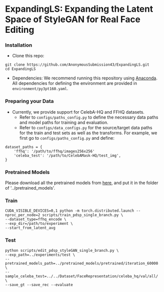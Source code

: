 # ExpandingLS: Expanding the Latent Space of StyleGAN for Real Face Editing

### Installation
- Clone this repo:
``` 
git clone https://github.com/AnonymousSubmission43/ExpandingLS.git
cd ExpandingLS
```
- Dependencies:
We recommend running this repository using [Anaconda](https://docs.anaconda.com/anaconda/install/).
All dependencies for defining the environment are provided in `environment/py3pt160.yaml`.


### Preparing your Data
- Currently, we provide support for CelebA-HQ and FFHQ datasets.
    - Refer to `configs/paths_config.py` to define the necessary data paths and model paths for training and evaluation.
    - Refer to `configs/data_configs.py` for the source/target data paths for the train and test sets
      as well as the transforms.
For example, we first go to `configs/paths_config.py` and define:
``` 
dataset_paths = {
    'ffhq': '/path/to/ffhq/images256x256'
    'celeba_test': '/path/to/CelebAMask-HQ/test_img',
}
```


### Pretrained Models
Please download all the pretrained models from [here](https://drive.google.com/drive/folders/1_P_jnP3ZyTlVR2RX1NjvA2Gy2sRWaJlw?usp=sharing), and put it in the folder of '../pretrained_models'.


### Train
```
CUDA_VISIBLE_DEVICES=0,1 python -m torch.distributed.launch --nproc_per_node=2 scripts/train_pdsp_single_branch.py \
--dataset_type=ffhq_encode \
--exp_dir=/path/to/experiment \
--start_from_latent_avg 
```


### Test
```
python scripts/edit_pdsp_styleGAN_single_branch.py \
--exp_path=../experiments/test \
--pretrained_models_path=../pretrained_models/pretrained/iteration_60000.pt \
--sample_celeba_test=../../Dataset/FaceRepresentation/celeba_hq/val/all/ \
--save_gt --save_rec --evaluate
```

